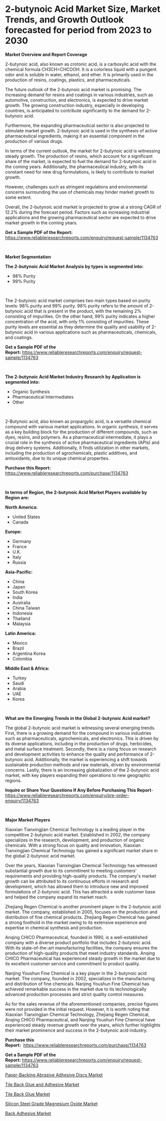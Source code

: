 <p><h1>2-butynoic Acid Market Size, Market Trends, and Growth Outlook forecasted for period from 2023 to 2030</h1></p><p><strong>Market Overview and Report Coverage</strong></p>
<p><p>2-butynoic acid, also known as crotonic acid, is a carboxylic acid with the chemical formula CH3CH=CHCOOH. It is a colorless liquid with a pungent odor and is soluble in water, ethanol, and ether. It is primarily used in the production of resins, coatings, plastics, and pharmaceuticals.</p><p>The future outlook of the 2-butynoic acid market is promising. The increasing demand for resins and coatings in various industries, such as automotive, construction, and electronics, is expected to drive market growth. The growing construction industry, especially in developing countries, is anticipated to contribute significantly to the demand for 2-butynoic acid.</p><p>Furthermore, the expanding pharmaceutical sector is also projected to stimulate market growth. 2-butynoic acid is used in the synthesis of active pharmaceutical ingredients, making it an essential component in the production of various drugs.</p><p>In terms of the current outlook, the market for 2-butynoic acid is witnessing steady growth. The production of resins, which account for a significant share of the market, is expected to fuel the demand for 2-butynoic acid in the coming years. Additionally, the pharmaceutical industry, with its constant need for new drug formulations, is likely to contribute to market growth.</p><p>However, challenges such as stringent regulations and environmental concerns surrounding the use of chemicals may hinder market growth to some extent.</p><p>Overall, the 2-butynoic acid market is projected to grow at a strong CAGR of 12.2% during the forecast period. Factors such as increasing industrial applications and the growing pharmaceutical sector are expected to drive market growth in the coming years.</p></p>
<p><strong>Get a Sample PDF of the Report:</strong> <a href="https://www.reliableresearchreports.com/enquiry/request-sample/1134763">https://www.reliableresearchreports.com/enquiry/request-sample/1134763</a></p>
<p>&nbsp;</p>
<p><strong>Market Segmentation</strong></p>
<p><strong>The 2-butynoic Acid Market Analysis by types is segmented into:</strong></p>
<p><ul><li>98% Purity</li><li>99% Purity</li></ul></p>
<p>&nbsp;</p>
<p><p>The 2-butynoic acid market comprises two main types based on purity levels: 98% purity and 99% purity. 98% purity refers to the amount of 2-butynoic acid that is present in the product, with the remaining 2% consisting of impurities. On the other hand, 99% purity indicates a higher concentration of the acid, with only 1% consisting of impurities. These purity levels are essential as they determine the quality and usability of 2-butynoic acid in various applications such as pharmaceuticals, chemicals, and coatings.</p></p>
<p><strong>Get a Sample PDF of the Report:</strong>&nbsp;<a href="https://www.reliableresearchreports.com/enquiry/request-sample/1134763">https://www.reliableresearchreports.com/enquiry/request-sample/1134763</a></p>
<p>&nbsp;</p>
<p><strong>The 2-butynoic Acid Market Industry Research by Application is segmented into:</strong></p>
<p><ul><li>Organic Synthesis</li><li>Pharmaceutical Intermediates</li><li>Other</li></ul></p>
<p>&nbsp;</p>
<p><p>2-Butynoic acid, also known as propargylic acid, is a versatile chemical compound with various market applications. In organic synthesis, it serves as a key building block for the production of different compounds, such as dyes, resins, and polymers. As a pharmaceutical intermediate, it plays a crucial role in the synthesis of active pharmaceutical ingredients (APIs) and drug delivery systems. Additionally, it finds utilization in other markets, including the production of agrochemicals, plastic additives, and antioxidants, due to its unique chemical properties.</p></p>
<p><strong>Purchase this Report:</strong>&nbsp; <a href="https://www.reliableresearchreports.com/purchase/1134763">https://www.reliableresearchreports.com/purchase/1134763</a></p>
<p>&nbsp;</p>
<p><strong>In terms of Region, the 2-butynoic Acid Market Players available by Region are:</strong></p>
<p>
    <p> <strong> North America: </strong>
        <ul>
            <li>United States</li>
            <li>Canada</li>
        </ul>
        </p> 
    <p> <strong> Europe: </strong>
        <ul>
            <li>Germany</li>
            <li>France</li>
            <li>U.K.</li>
            <li>Italy</li>
            <li>Russia</li>
        </ul>
        </p> 
    <p> <strong> Asia-Pacific: </strong>
        <ul>
            <li>China</li>
            <li>Japan</li>
            <li>South Korea</li>
            <li>India</li>
            <li>Australia</li>
            <li>China Taiwan</li>
            <li>Indonesia</li>
            <li>Thailand</li>
            <li>Malaysia</li>
        </ul>
        </p> 
    <p> <strong> Latin America: </strong>
        <ul>
            <li>Mexico</li>
            <li>Brazil</li>
            <li>Argentina Korea</li>
            <li>Colombia</li>
        </ul>
        </p> 
    <p> <strong> Middle East & Africa: </strong>
        <ul>
            <li>Turkey</li>
            <li>Saudi</li>
            <li>Arabia</li>
            <li>UAE</li>
            <li>Korea</li>
        </ul>
    </p>
    </p>
<p>&nbsp;</p>
<p><strong>What are the Emerging Trends in the Global 2-butynoic Acid market?</strong></p>
<p><p>The global 2-butynoic acid market is witnessing several emerging trends. First, there is a growing demand for the compound in various industries such as pharmaceuticals, agrochemicals, and electronics. This is driven by its diverse applications, including in the production of drugs, herbicides, and metal surface treatment. Secondly, there is a rising focus on research and development activities to enhance the quality and performance of 2-butynoic acid. Additionally, the market is experiencing a shift towards sustainable production methods and raw materials, driven by environmental concerns. Lastly, there is an increasing globalization of the 2-butynoic acid market, with key players expanding their operations to new geographic regions.</p></p>
<p><strong>Inquire or Share Your Questions If Any Before Purchasing This Report</strong>- <a href="https://www.reliableresearchreports.com/enquiry/pre-order-enquiry/1134763">https://www.reliableresearchreports.com/enquiry/pre-order-enquiry/1134763</a></p>
<p>&nbsp;</p>
<p><strong>Major Market Players</strong></p>
<p><p>Xiaoxian Tianxingjian Chemical Technology is a leading player in the competitive 2-butynoic acid market. Established in 2002, the company specializes in the research, development, and production of organic chemicals. With a strong focus on quality and innovation, Xiaoxian Tianxingjian Chemical Technology has gained a significant market share in the global 2-butynoic acid market.</p><p>Over the years, Xiaoxian Tianxingjian Chemical Technology has witnessed substantial growth due to its commitment to meeting customers' requirements and providing high-quality products. The company's market growth can be attributed to its continuous efforts in research and development, which has allowed them to introduce new and improved formulations of 2-butynoic acid. This has attracted a wide customer base and helped the company expand its market reach.</p><p>Zhejiang Regen Chemical is another prominent player in the 2-butynoic acid market. The company, established in 2005, focuses on the production and distribution of fine chemical products. Zhejiang Regen Chemical has gained a strong foothold in the market owing to its extensive experience and expertise in chemical synthesis and production.</p><p>Anqing CHICO Pharmaceutical, founded in 1990, is a well-established company with a diverse product portfolio that includes 2-butynoic acid. With its state-of-the-art manufacturing facilities, the company ensures the production of high-quality products that meet industry standards. Anqing CHICO Pharmaceutical has experienced steady growth in the market due to its excellent customer service and commitment to product quality.</p><p>Nanjing Youshun Fine Chemical is a key player in the 2-butynoic acid market. The company, founded in 2002, specializes in the manufacturing and distribution of fine chemicals. Nanjing Youshun Fine Chemical has achieved remarkable success in the market due to its technologically advanced production processes and strict quality control measures.</p><p>As for the sales revenue of the aforementioned companies, precise figures were not provided in the initial request. However, it is worth noting that Xiaoxian Tianxingjian Chemical Technology, Zhejiang Regen Chemical, Anqing CHICO Pharmaceutical, and Nanjing Youshun Fine Chemical have experienced steady revenue growth over the years, which further highlights their market prominence and success in the 2-butynoic acid industry.</p></p>
<p><strong>Purchase this Report:</strong>&nbsp;&nbsp;<a href="https://www.reliableresearchreports.com/purchase/1134763">https://www.reliableresearchreports.com/purchase/1134763</a></p>
<p></p>
<p><strong>Get a Sample PDF of the Report:</strong>&nbsp;<a href="https://www.reliableresearchreports.com/enquiry/request-sample/1134763">https://www.reliableresearchreports.com/enquiry/request-sample/1134763</a></p>
<p><p><a href="https://medium.com/@efrenmuller/paper-backing-abrasive-adhesive-discs-market-the-key-to-successful-business-strategy-forecast-till-ca0e794093e0">Paper-Backing Abrasive Adhesive Discs Market</a></p><p><a href="https://www.linkedin.com/pulse/tile-back-glue-adhesive-market-size-share/">Tile Back Glue and Adhesive Market</a></p><p><a href="https://www.linkedin.com/pulse/tile-back-glue-market-size-share-amp-trends-analysis-report/">Tile Back Glue Market</a></p><p><a href="https://medium.com/@melissahaag/silicon-steel-grade-magnesium-oxide-market-competitive-analysis-market-trends-and-forecast-to-47c0f2116844">Silicon Steel Grade Magnesium Oxide Market</a></p><p><a href="https://www.linkedin.com/pulse/back-adhesive-market-challenges-opportunities-growth-drivers/">Back Adhesive Market</a></p></p>